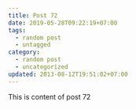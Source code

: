 ```yaml
---
title: Post 72
date: 2019-05-28T09:22:19+07:00
tags:
  - random post
  - untagged
category:
  - random post
  - uncategorized
updated: 2013-08-12T19:51:02+07:00
---
```

This is content of post 72